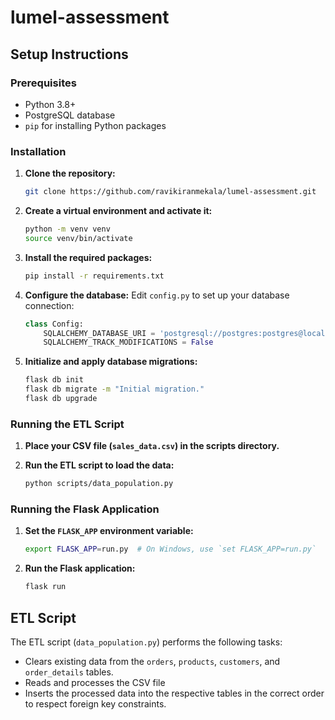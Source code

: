 # lumel-assessment

## Setup Instructions

### Prerequisites

- Python 3.8+
- PostgreSQL database
- `pip` for installing Python packages

### Installation

1. **Clone the repository:**
    ```bash
    git clone https://github.com/ravikiranmekala/lumel-assessment.git
    ```

2. **Create a virtual environment and activate it:**
    ```bash
    python -m venv venv
    source venv/bin/activate
    ```

3. **Install the required packages:**
    ```bash
    pip install -r requirements.txt
    ```

4. **Configure the database:**
   Edit `config.py` to set up your database connection:
    ```python
    class Config:
        SQLALCHEMY_DATABASE_URI = 'postgresql://postgres:postgres@localhost:5432/postgres'
        SQLALCHEMY_TRACK_MODIFICATIONS = False
    ```

5. **Initialize and apply database migrations:**
    ```bash
    flask db init
    flask db migrate -m "Initial migration."
    flask db upgrade
    ```

### Running the ETL Script

1. **Place your CSV file (`sales_data.csv`) in the scripts directory.**

2. **Run the ETL script to load the data:**
    ```bash
    python scripts/data_population.py
    ```

### Running the Flask Application

1. **Set the `FLASK_APP` environment variable:**
    ```bash
    export FLASK_APP=run.py  # On Windows, use `set FLASK_APP=run.py`
    ```

2. **Run the Flask application:**
    ```bash
    flask run
    ```

## ETL Script

The ETL script (`data_population.py`) performs the following tasks:
- Clears existing data from the `orders`, `products`, `customers`, and `order_details` tables.
- Reads and processes the CSV file
- Inserts the processed data into the respective tables in the correct order to respect foreign key constraints.



